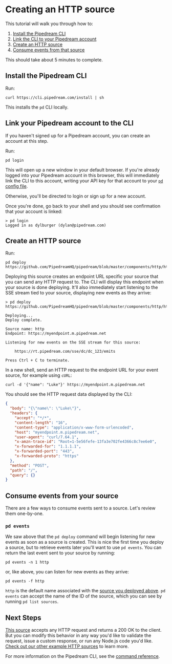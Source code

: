 # Creating an HTTP source

This tutorial will walk you through how to:

1. [Install the Pipedream CLI](#install-the-pipedream-cli)
2. [Link the CLI to your Pipedream account](#sign-up-for-pipedream)
3. [Create an HTTP source](#create-an-http-source)
4. [Consume events from that source](#consume-events-from-your-http-source)

This should take about 5 minutes to complete.

## Install the Pipedream CLI

Run:

```text
curl https://cli.pipedream.com/install | sh
```

This installs the `pd` CLI locally.

## Link your Pipedream account to the CLI

If you haven't signed up for a Pipedream account, you can create an account at this step.

Run:

```text
pd login
```

This will open up a new window in your default browser. If you're already logged into your Pipedream account in this browser, this will immediately link the CLI to this account, writing your API key for that account to your [`pd` config file](/cli/reference/#cli-config-file).

Otherwise, you'll be directed to login or sign up for a new account.

Once you're done, go back to your shell and you should see confirmation that your account is linked:

```text
> pd login
Logged in as dylburger (dylan@pipedream.com)
```

## Create an HTTP source

Run:

```text
pd deploy https://github.com/PipedreamHQ/pipedream/blob/master/components/http/http.js
```

Deploying this source creates an endpoint URL specific your source that you can send any HTTP request to. The CLI will display this endpoint when your source is done deploying. It'll also immediately start listening to the SSE stream tied to your source, displaying new events as they arrive:

```text
> pd deploy https://github.com/PipedreamHQ/pipedream/blob/master/components/http/http.js

Deploying...
Deploy complete.

Source name: http
Endpoint: https://myendpoint.m.pipedream.net

Listening for new events on the SSE stream for this source:

    https://rt.pipedream.com/sse/dc/dc_123/emits

Press Ctrl + C to terminate.
```

In a new shell, send an HTTP request to the endpoint URL for your event source, for example using `cURL`:

```text
curl -d '{"name": "Luke"}' https://myendpoint.m.pipedream.net
```

You should see the HTTP request data displayed by the CLI:

```json
{
  "body": "{\"name\": \"Luke\"}",
  "headers": {
    "accept": "*/*",
    "content-length": "16",
    "content-type": "application/x-www-form-urlencoded",
    "host": "myendpoint.m.pipedream.net",
    "user-agent": "curl/7.64.1",
    "x-amzn-trace-id": "Root=1-5e56fefe-13fa3e702fe4366c8c7ee6e0",
    "x-forwarded-for": "1.1.1.1",
    "x-forwarded-port": "443",
    "x-forwarded-proto": "https"
  },
  "method": "POST",
  "path": "/",
  "query": {}
}
```

## Consume events from your source

There are a few ways to consume events sent to a source. Let's review them one-by-one.

### `pd events`

We saw above that the `pd deploy` command will begin listening for new events as soon as a source is created. This is nice the first time you deploy a source, but to retrieve events later you'll want to use `pd events`. You can return the last event sent to your source by running:

```text
pd events -n 1 http
```

or, like above, you can listen for new events as they arrive:

```text
pd events -f http
```

`http` is the default name associated with the [source you deployed above](https://github.com/PipedreamHQ/pipedream/blob/master/components/http/http.js). `pd events` can accept the name of the ID of the source, which you can see by running `pd list sources`.

## Next Steps

[This source](https://github.com/PipedreamHQ/pipedream/blob/master/components/http/http.js) accepts any HTTP request and returns a 200 OK to the client. But you can modify this behavior in any way you'd like to validate the request, issue a custom response, or run any Node.js code you'd like. [Check out our other example HTTP sources](https://github.com/PipedreamHQ/pipedream/tree/master/components/http#example-http-sources) to learn more.

For more information on the Pipedream CLI, see the [command reference](/cli/reference/).

<Footer />
